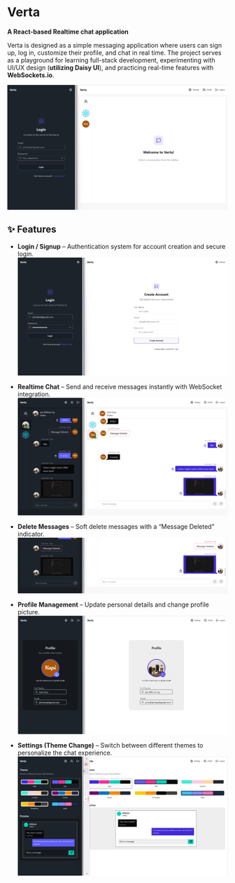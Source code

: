 # Verta

**A React-based Realtime chat application**  

Verta is designed as a simple messaging application where users can sign up, log in, customize their profile, and chat in real time. The project serves as a playground for learning full-stack development, experimenting with UI/UX design (**utilizing Daisy UI**), and practicing real-time features with **WebSockets.io**.

![Thumbnail Overview](img/Thumbnail.png)  

## ✨ Features  

- **Login / Signup** – Authentication system for account creation and secure login.  
![Verta Login|Signup](img/LoginSignUp.png)  

- **Realtime Chat** – Send and receive messages instantly with WebSocket integration.
![RealtimeChat Overview](img/Home.png)  


- **Delete Messages** – Soft delete messages with a “Message Deleted” indicator.
  ![Delete Message](img/DeleteMessages.png)  

- **Profile Management** – Update personal details and change profile picture.
![Profile](img/Profile.png)  

- **Settings (Theme Change)** – Switch between different themes to personalize the chat experience.
![Settings](img/Settings.png)  

